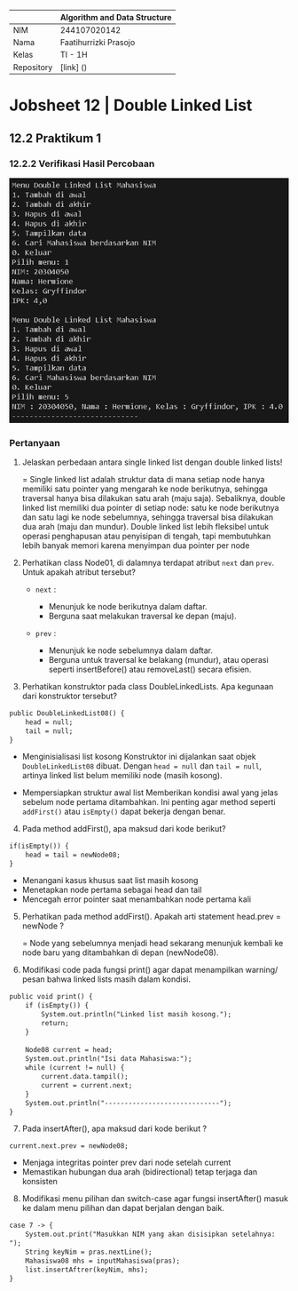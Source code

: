 |            | Algorithm and Data Structure |
| ---------- | ---------------------------- |
| NIM        | 244107020142                 |
| Nama       | Faatihurrizki Prasojo        |
| Kelas      | TI - 1H                      |
| Repository | [link] ()                    |

# Jobsheet 12 | Double Linked List 

## 12.2 Praktikum 1

### 12.2.2 Verifikasi Hasil Percobaan

![img](img/img1.png)

### Pertanyaan

1. Jelaskan perbedaan antara single linked list dengan double linked lists!

    = Single linked list adalah struktur data di mana setiap node hanya memiliki satu pointer yang mengarah ke node berikutnya, sehingga traversal hanya bisa dilakukan satu arah (maju saja). Sebaliknya, double linked list memiliki dua pointer di setiap node: satu ke node berikutnya dan satu lagi ke node sebelumnya, sehingga traversal bisa dilakukan dua arah (maju dan mundur). Double linked list lebih fleksibel untuk operasi penghapusan atau penyisipan di tengah, tapi membutuhkan lebih banyak memori karena menyimpan dua pointer per node

2. Perhatikan class Node01, di dalamnya terdapat atribut `next` dan `prev`. Untuk apakah 
atribut tersebut?

    - `next` :
        - Menunjuk ke node berikutnya dalam daftar.
        - Berguna saat melakukan traversal ke depan (maju). 

    - `prev` :
        - Menunjuk ke node sebelumnya dalam daftar.
        - Berguna untuk traversal ke belakang (mundur), atau operasi seperti insertBefore() atau removeLast() secara efisien.

3. Perhatikan konstruktor pada class DoubleLinkedLists. Apa kegunaan dari konstruktor tersebut?

```
public DoubleLinkedList08() {
    head = null;
    tail = null;
}
```
- Menginisialisasi list kosong
Konstruktor ini dijalankan saat objek `DoubleLinkedList08` dibuat. Dengan `head = null` dan `tail = null`, artinya linked list belum memiliki node (masih kosong).

- Mempersiapkan struktur awal list
Memberikan kondisi awal yang jelas sebelum node pertama ditambahkan.
Ini penting agar method seperti `addFirst()` atau `isEmpty()` dapat bekerja dengan benar.

4. Pada method addFirst(), apa maksud dari kode berikut?
```
if(isEmpty()) {
    head = tail = newNode08;
}
```
- Menangani kasus khusus saat list masih kosong
- Menetapkan node pertama sebagai head dan tail
- Mencegah error pointer saat menambahkan node pertama kali

5. Perhatikan pada method addFirst().  Apakah arti statement head.prev = newNode ? 

    = Node yang sebelumnya menjadi head sekarang menunjuk kembali ke node baru yang ditambahkan di depan (newNode08).

6. Modifikasi code pada fungsi print() agar dapat menampilkan warning/ pesan bahwa linked lists masih dalam kondisi.
```
public void print() {
    if (isEmpty()) {
        System.out.println("Linked list masih kosong.");
        return;
    }

    Node08 current = head;
    System.out.println("Isi data Mahasiswa:");
    while (current != null) {
        current.data.tampil();
        current = current.next;
    }
    System.out.println("-----------------------------");
}
```

7. Pada insertAfter(), apa maksud dari kode berikut ?
```
current.next.prev = newNode08;
```
- Menjaga integritas pointer prev dari node setelah current
- Memastikan hubungan dua arah (bidirectional) tetap terjaga dan konsisten

8. Modifikasi menu pilihan dan switch-case agar fungsi insertAfter() masuk ke dalam menu pilihan dan dapat berjalan dengan baik.
```
case 7 -> {
    System.out.print("Masukkan NIM yang akan disisipkan setelahnya: ");
    String keyNim = pras.nextLine();
    Mahasiswa08 mhs = inputMahasiswa(pras);
    list.insertAftrer(keyNim, mhs);
}
```
